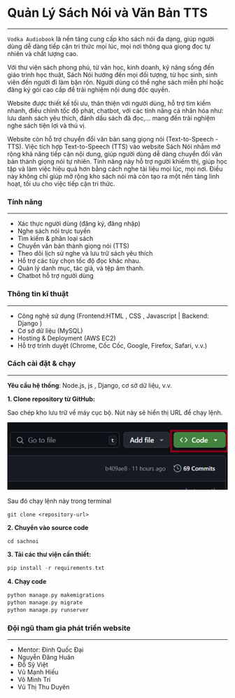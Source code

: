 # Quản Lý Sách Nói và Văn Bản TTS
---
`Vodka Audiobook` là nền tảng cung cấp kho sách nói đa dạng, giúp người dùng dễ dàng tiếp cận tri thức mọi lúc, mọi nơi thông qua giọng đọc tự nhiên và chất lượng cao.

Với thư viện sách phong phú, từ văn học, kinh doanh, kỹ năng sống đến giáo trình học thuật, Sách Nói hướng đến mọi đối tượng, từ học sinh, sinh viên đến người đi làm bận rộn. Người dùng có thể nghe sách miễn phí hoặc đăng ký gói cao cấp để trải nghiệm nội dung độc quyền.

Website được thiết kế tối ưu, thân thiện với người dùng, hỗ trợ tìm kiếm nhanh, điều chỉnh tốc độ phát, chatbot, với các tính năng cá nhân hóa như: lưu danh sách yêu thích, đánh dấu sách đã đọc,... mang đến trải nghiệm nghe sách tiện lợi và thú vị.

Website còn hỗ trợ chuyển đổi văn bản sang giọng nói (Text-to-Speech - TTS). Việc tích hợp Text-to-Speech (TTS) vào website Sách Nói nhằm mở rộng khả năng tiếp cận nội dung, giúp người dùng dễ dàng chuyển đổi văn bản thành giọng nói tự nhiên. Tính năng này hỗ trợ người khiếm thị, giúp học tập và làm việc hiệu quả hơn bằng cách nghe tài liệu mọi lúc, mọi nơi. Điều này không chỉ giúp mở rộng kho sách nói mà còn tạo ra một nền tảng linh hoạt, tối ưu cho việc tiếp cận tri thức.

### Tính năng
---
- Xác thực người dùng (đăng ký, đăng nhập)
- Nghe sách nói trực tuyến
- Tìm kiếm & phân loại sách
- Chuyển văn bản thành giọng nói (TTS)
- Theo dõi lịch sử nghe và lưu trữ sách yêu thích
- Hỗ trợ các tùy chọn tốc độ đọc khác nhau.
- Quản lý danh mục, tác giả, và tệp âm thanh.
- Chatbot hỗ trợ người dùng 

### Thông tin kĩ thuật
---
- Công nghệ sử dụng (Frontend:HTML , CSS , Javascript  | Backend: Django )
- Cơ sở dữ liệu (MySQL)
- Hosting & Deployment (AWS EC2)
- Hỗ trợ trình duyệt (Chrome, Cốc Cốc, Google, Firefox, Safari, v.v.)


### Cách cài đặt & chạy
---
**Yêu cầu hệ thống**: Node.js, js , Django, cơ sở dữ liệu, v.v.

**1. Clone repository từ GitHub:**

Sao chép kho lưu trữ về máy cục bộ. Nút này sẽ hiển thị URL để chạy lệnh.

![Tên mô tả ảnh](sachnoi/static/assets/images/Clone.jpg)

Sau đó chạy lệnh này trong terminal

    git clone <repository-url> 
  
**2. Chuyển vào source code**
```c
cd sachnoi
```
**3. Tải các thư viện cần thiết:**
```c
pip install -r requirements.txt
```
**4. Chạy code**
```c
python manage.py makemigrations
python manage.py migrate
python manage.py runserver
```

### Đội ngũ tham gia phát triển website
---
- Mentor: Đinh Quốc Đại
- Nguyễn Đăng Huân
- Đỗ Sỹ Việt
- Vũ Mạnh Hiếu
- Võ Minh Trí
- Vũ Thị Thu Duyên
